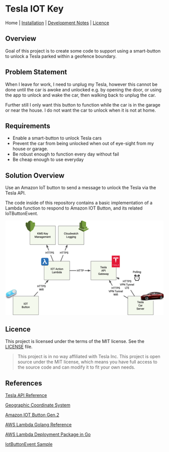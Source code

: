 # Tesla IOT Key

Home | [Installation](INSTALLATION.md) | [Development Notes](DEVNOTES.md) | [Licence](LICENSE)

## Overview
Goal of this project is to create some code to support 
using a smart-button to unlock a Tesla parked within a geofence boundary.

## Problem Statement
When I leave for work, I need to unplug my Tesla,
however this cannot be done until the car is awoke and unlocked e.g.
by opening the door, or using the app to unlock and wake the car, 
then walking back to unplug the car.

Further still I only want this button to function while the 
car is in the garage or near the house.  I do not want the 
car to unlock when it is not at home.

## Requirements
- Enable a smart-button to unlock Tesla cars
- Prevent the car from being unlocked when out of eye-sight from my house or garage.
- Be robust enough to function every day without fail
- Be cheap enough to use everyday


## Solution Overview
Use an Amazon IoT button to send a message 
to unlock the Tesla via the Tesla API.

The code inside of this repository contains a basic implementation
of a Lambda function to respond to Amazon IOT Button, and its related 
IoTButtonEvent.

![architecture](assets/TeslaIotKeyArchitecture.png)

## Licence

This project is licensed under the terms of the MIT license. See the [LICENSE](LICENSE) file.

> This project is in no way affiliated with Tesla Inc. This project is open source under the MIT license, which means you have full access to the source code and can modify it to fit your own needs.

## References
[Tesla API Reference](https://tesla-api.timdorr.com)

[Geographic Coordinate System](https://en.wikipedia.org/wiki/Geographic_coordinate_system)

[Amazon IOT Button Gen.2](https://www.amazon.com/AWS-IoT-Button-2nd-Generation/dp/B01KW6YCIM)

[AWS Lambda Golang Reference](https://docs.aws.amazon.com/lambda/latest/dg/go-programming-model.html)

[AWS Lambda Deployment Package in Go](https://docs.aws.amazon.com/lambda/latest/dg/lambda-go-how-to-create-deployment-package.html)

[IotButtonEvent Sample](https://muzigram.muzigen.net/2018/06/iotbutton-go-firebase-golang-lambda.html)


